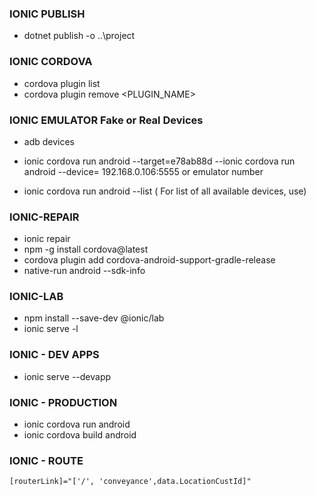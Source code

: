 
### IONIC PUBLISH
- dotnet publish -o ..\project

### IONIC CORDOVA
- cordova plugin list
- cordova plugin remove <PLUGIN_NAME>

### IONIC EMULATOR Fake or Real Devices

- adb devices
- ionic cordova run android --target=e78ab88d
--ionic cordova run android --device= 192.168.0.106:5555 or emulator number
 
- ionic cordova run android --list  ( For list of all available devices, use)

### IONIC-REPAIR

 - ionic repair
 - npm -g install cordova@latest
 - cordova plugin add cordova-android-support-gradle-release
 - native-run android --sdk-info

### IONIC-LAB 
- npm install --save-dev @ionic/lab
- ionic serve -l

### IONIC - DEV APPS

- ionic serve --devapp

### IONIC - PRODUCTION

- ionic cordova run android 
- ionic cordova build android 

### IONIC - ROUTE
```
[routerLink]="['/', 'conveyance',data.LocationCustId]"

```
